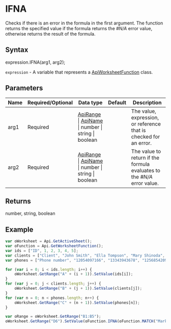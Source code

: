 # IFNA

Checks if there is an error in the formula in the first argument. The function returns the specified value if the formula returns the <em>#N/A</em> error value, otherwise returns the result of the formula.

## Syntax

expression.IFNA(arg1, arg2);

`expression` - A variable that represents a [ApiWorksheetFunction](../ApiWorksheetFunction.md) class.

## Parameters

| **Name** | **Required/Optional** | **Data type** | **Default** | **Description** |
| ------------- | ------------- | ------------- | ------------- | ------------- |
| arg1 | Required | [ApiRange](../../ApiRange/ApiRange.md) &#124; [ApiName](../../ApiName/ApiName.md) &#124; number &#124; string &#124; boolean |  | The value, expression, or reference that is checked for an error. |
| arg2 | Required | [ApiRange](../../ApiRange/ApiRange.md) &#124; [ApiName](../../ApiName/ApiName.md) &#124; number &#124; string &#124; boolean |  | The value to return if the formula evaluates to the <em>#N/A</em> error value. |

## Returns

number, string, boolean

## Example



```javascript
var oWorksheet = Api.GetActiveSheet();
var oFunction = Api.GetWorksheetFunction();
var ids = ["ID", 1, 2, 3, 4, 5];
var clients = ["Client", "John Smith", "Ella Tompson", "Mary Shinoda", "Lily-Ann Bates", "Clara Ray"];
var phones = ["Phone number", "12054097166", "13343943678", "12568542099", "12057032298", "12052914781"];

for (var i = 0; i < ids.length; i++) {
    oWorksheet.GetRange("A" + (i + 1)).SetValue(ids[i]);
}
for (var j = 0; j < clients.length; j++) {
    oWorksheet.GetRange("B" + (j + 1)).SetValue(clients[j]);
}
for (var n = 0; n < phones.length; n++) {
    oWorksheet.GetRange("C" + (n + 1)).SetValue(phones[n]);
}

var oRange = oWorksheet.GetRange("B1:B5");
oWorksheet.GetRange("D6").SetValue(oFunction.IFNA(oFunction.MATCH("Mark Potato", oRange, 0), "Not found"));
```
